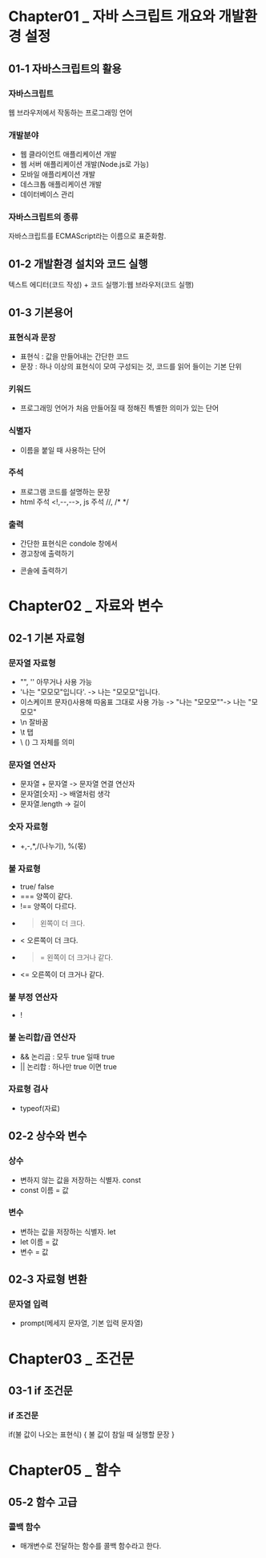 #  Chapter01 _ 자바 스크립트 개요와 개발환경 설정

## 01-1 자바스크립트의 활용

### 자바스크립트
웹 브라우저에서 작동하는 프로그래밍 언어

### 개발분야
- 웹 클라이언트 애플리케이션 개발
- 웹 서버 애플리케이션 개발(Node.js로 가능)
- 모바일 애플리케이션 개발
- 데스크톱 애플리케이션 개발
- 데이터베이스 관리

### 자바스크립트의 종류
자바스크립트를 ECMAScript라는 이름으로 표준화함.


## 01-2 개발환경 설치와 코드 실행

텍스트 에디터(코드 작성) + 코드 실행기:웹 브라우저(코드 실행)

## 01-3 기본용어

### 표현식과 문장

- 표현식 : 값을 만들어내는 간단한 코드
- 문장 : 하나 이상의 표현식이 모여 구성되는 것, 코드를 읽어 들이는 기본 단위

### 키워드
- 프로그래밍 언어가 처음 만들어질 때 정해진 특별한 의미가 있는 단어

### 식별자
- 이름을 붙일 때 사용하는 단어

### 주석
- 프로그램 코드를 설명하는 문장 
- html 주석 <!,--,-->, js 주석 //, /* */

### 출력
- 간단한 표현식은 condole 창에서
- 경고창에 출력하기 
<script>
  alert("hello javascript...!")
</script>

- 콘솔에 출력하기
<script>
  console.log("hello javascript...!")
</script>



#  Chapter02 _ 자료와 변수

## 02-1 기본 자료형

### 문자열 자료형
- "", '' 아무거나 사용 가능
- '나는 "모모모"입니다'. -> 나는 "모모모"입니다. 
- 이스케이프 문자(\)사용해 따옴표 그대로 사용 가능 -> "나는 \"모모모\""-> 나는 "모모모"
- \n 잘바꿈
- \t 탭
- \\ (\) 그 자체를 의미

### 문자열 연산자
- 문자열 + 문자열 -> 문자열 연결 연산자
- 문자열[숫자] -> 배열처럼 생각
- 문자열.length -> 길이 

### 숫자 자료형
- +,-,*,/(나누기), %(몫)

### 불 자료형
- true/ false
- === 양쪽이 같다.
- !== 양쪽이 다르다.
- > 왼쪽이 더 크다.
- < 오른쪽이 더 크다.
- >= 왼쪽이 더 크거나 같다.
- <= 오른쪽이 더 크거나 같다.

### 불 부정 연산자 
- !

### 불 논리합/곱 연산자
- && 논리곱 : 모두 true 일때 true
- || 논리합 : 하나만 true 이면 true

### 자료형 검사
- typeof(자료)


## 02-2 상수와 변수

### 상수
- 변하지 않는 값을 저장하는 식별자. const
- const 이름 = 값

### 변수
- 변하는 값을 저장하는 식별자. let
- let 이름 = 값
- 변수 = 값

## 02-3 자료형 변환

### 문자열 입력
- prompt(메세지 문자열, 기본 입력 문자열)
<script>
  const input = prompt('message', '_default')
  alert(input)
</script>

#  Chapter03 _ 조건문

## 03-1 if 조건문

### if 조건문
if(불 값이 나오는 표현식) {
  불 값이 참일 때 실행할 문장
}

#  Chapter05 _ 함수

## 05-2 함수 고급

### 콜백 함수
- 매개변수로 전달하는 함수를 콜백 함수라고 한다.
